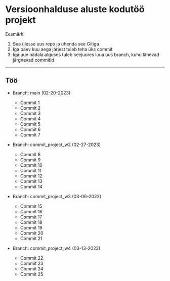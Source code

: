 # Versioonhalduse aluste kodutöö projekt

Eesmärk:
1) Sea ülesse uus repo ja ühenda see Gitiga
2) Iga päev kuu aega järjest tuleb teha üks commit
3) Iga uue nädala alguses tuleb seejuures luua uus branch, kuhu lähevad järgnevad commitid

***

## Töö
 
 * Branch: main (02-20-2023)
    * Commit 1
    * Commit 2
    * Commit 3
    * Commit 4
    * Commit 5
    * Commit 6
    * Commit 7

* Branch: commit_project_w2 (02-27-2023)
    * Commit 8
    * Commit 9
    * Commit 10
    * Commit 11
    * Commit 12
    * Commit 13
    * Commit 14

* Branch: commit_project_w3 (03-06-2023)
    * Commit 15
    * Commit 16
    * Commit 17
    * Commit 18
    * Commit 19
    * Commit 20
    * Commit 21

* Branch: commit_project_w4 (03-13-2023)
    * Commit 22
    * Commit 23
    * Commit 24
    * Commit 25